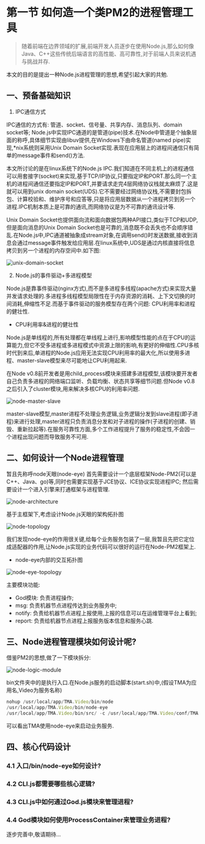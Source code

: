 # 第一节 如何造一个类PM2的进程管理工具

> 随着前端在边界领域的扩展,前端开发人员逐步在使用Node.js,那么如何像Java、C++这些传统后端语言的高性能、高可靠性,对于前端人员来说机遇与挑战并存.

本文的目的是提出一种Node.js进程管理的思想,希望引起大家的共勉.

## 一、预备基础知识

1. IPC通信方式

IPC通信的方式有: 管道、socket、信号量、共享内存、消息队列、domain socket等;
Node.js中实现IPC通道的是管道(pipe)技术.在Node中管道是个抽象层面的称呼,具体细节实现由libuv提供,在Windows下由命名管道(named pipe)实现,*nix系统则采用Unix Domain Socket实现.表现在应用层上的进程间通信只有简单的message事件和send()方法.

本文所讨论的是在linux系统下的Node.js IPC.我们知道在不同主机上的进程通信可以用套接字(socket)来实现,基于TCP/IP协议,只要指定IP和PORT.那么同一个主机的进程间通信还要指定IP和PORT,并要请求走完4层网络协议栈就太麻烦了.这是就可以用到unix domain socket(UDS).它不需要经过网络协议栈,不需要封包拆包、计算校验和、维护序号和应答等,只是将应用层数据从一个进程拷贝到另一个进程.IPC机制本质上是可靠的通讯,而网络协议是为不可靠的通讯设计等.

Unix Domain Socket也提供面向流和面向数据包两种API接口,类似于TCP和UDP,但是面向消息的Unix Domain Socket也是可靠的,消息既不会丢失也不会顺序错乱.在Node.js中,IPC通道被抽象成stream对象,在调用send()时发送数据,接收到消息会通过message事件触发给应用层.在linux系统中,UDS是通过内核直接将信息拷贝到另一个进程的内存空间中.如下图:

![unix-domain-socket](/assets/unix-domain-socket.png)

2. Node.js的事件驱动+多进程模型

Node.js是靠事件驱动(nginx方式),而不是多进程多线程(apache方式)来实现大量并发请求处理的.多进程多线程模型局限性在于内存资源的消耗、上下文切换的时间消耗,伸缩性不足.而基于事件驱动的服务模型存在两个问题: CPU利用率和进程的健壮性.

* CPU利用率&进程的健壮性

Node.js是单线程的,所有处理都在单线程上进行,影响模型性能的点在于CPU的运算能力,但它不受多进程或多进程模式中资源上限的影响,有更好的伸缩性.CPU多核时代到来后,单进程的Node.js应用无法实现CPU利用率的最大化,所以使用多进程、master-slave模型来尽可能地让CPU利用起来.

在Node v0.8前开发者是用child_process模块来搭建多进程模型,该模块要开发者自己负责多进程的网络端口监听、负载均衡、状态共享等细节问题.但Node v0.8之后引入了cluster模块,用来解决多核CPU的利用率问题.

![node-master-slave](/assets/node-master-slave.png)

master-slave模型,master进程不处理业务逻辑,业务逻辑分发到slave进程(即子进程)来进行处理,master进程只负责消息分发和对子进程的操作(子进程的创建、销毁、重新拉起等).在服务可靠性方面,多个工作进程提升了服务的稳定性,不会因一个进程出现问题而导致服务不可用.

## 二、如何设计一个Node进程管理

暂且先称呼node天眼(node-eye)
首先需要设计一个底层框架Node-PM2(可以是C++、Java、go)等,同时也需要实现基于JCE协议、ICE协议实现进程IPC;
然后需要设计一个进入引擎来打通框架与进程管理.

![node-architecture](/assets/node-architecture.png)

基于主框架下,考虑设计Node.js天眼的架构拓扑图

![node-topology](/assets/node-topology.png)

我们发现node-eye的作用很关键,给每个业务服务包装了一层,我暂且先把它定位成适配器的作用,让Node.js实现的业务代码可以很好的运行在Node-PM2框架上.

* node-eye内部的交互拓扑图

![node-eye-topology](/assets/node-eye-topology.png)

主要模块功能:

* God模块: 负责进程操作;
* msg: 负责机器节点进程传达到业务服务中;
* notify: 负责给机器节点进程上报使用,上报的信息可以在运维管理平台上看到;
* report: 负责给机器节点进程上报服务版本信息和服务心跳.

## 三、Node进程管理模块如何设计呢?

借鉴PM2的思想,做了一下模块拆分:

![node-logic-module](/assets/node-logic-module.png)

bin文件夹中的是执行入口.在Node.js服务的启动脚本(start.sh)中,(假设TMA为应用名,Video为服务名称)

```js
nohup /usr/local/app/TMA.Video/bin/node 
/usr/local/app/TMA.Video/bin/node-eye 
/usr/local/app/TMA.Video/bin/src/ -c /usr/local/app/TMA.Video/conf/TMA.Video.config.conf  2>&1
```

可以看出TMA使用node-eye来启动业务服务.

## 四、核心代码设计

### 4.1 入口/bin/node-eye如何设计?

### 4.2 CLI.js都需要哪些核心逻辑?

### 4.3 CLI.js中如何通过God.js模块来管理进程?

### 4.4 God模块如何使用ProcessContainer来管理业务进程?

逐步完善中,敬请期待...
